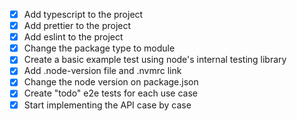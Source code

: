 - [x] Add typescript to the project
- [x] Add prettier to the project
- [x] Add eslint to the project
- [x] Change the package type to module
- [x] Create a basic example test using node's internal testing library
- [x] Add .node-version file and .nvmrc link
- [x] Change the node version on package.json
- [x] Create "todo" e2e tests for each use case
- [x] Start implementing the API case by case